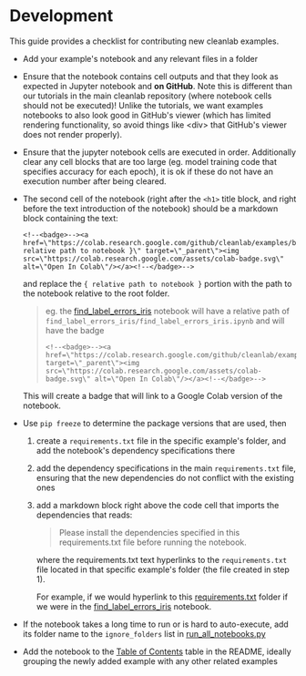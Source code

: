 # Development

This guide provides a checklist for contributing new cleanlab examples.

- Add your example's notebook and any relevant files in a folder

- Ensure that the notebook contains cell outputs and that they look as expected in Jupyter notebook and **on GitHub**. Note this is different than our tutorials in the main cleanlab repository (where notebook cells should not be executed)! Unlike the tutorials, we want examples notebooks to also look good in GitHub's viewer (which has limited rendering functionality, so avoid things like \<div\> that GitHub's viewer does not render properly). 

- Ensure that the jupyter notebook cells are executed in order. Additionally clear any cell blocks that are too large (eg. model training code that specifies accuracy for each epoch), it is ok if these do not have an execution number after being cleared.

- The second cell of the notebook (right after the `<h1>` title block, and right before the text introduction of the notebook) should be a markdown block containing the text:
    ```
    <!--<badge>--><a href=\"https://colab.research.google.com/github/cleanlab/examples/blob/master/{ relative path to notebook }\" target=\"_parent\"><img src=\"https://colab.research.google.com/assets/colab-badge.svg\" alt=\"Open In Colab\"/></a><!--</badge>-->
    ``` 

    and replace the `{ relative path to notebook }` portion with the path to the notebook relative to the root folder. 

    > eg. the [find_label_errors_iris](find_label_errors_iris/find_label_errors_iris.ipynb) notebook will have a relative path of `find_label_errors_iris/find_label_errors_iris.ipynb` and will have the badge
    > 
    > ```
    > <!--<badge>--><a href=\"https://colab.research.google.com/github/cleanlab/examples/blob/master/find_label_errors_iris/find_label_errors_iris.ipynb\" target=\"_parent\"><img src=\"https://colab.research.google.com/assets/colab-badge.svg\" alt=\"Open In Colab\"/></a><!--</badge>-->

    This will create a badge that will link to a Google Colab version of the notebook.

- Use `pip freeze` to determine the package versions that are used, then

    1. create a `requirements.txt` file in the specific example's folder, and add the notebook's dependency specifications there
    
    2. add the dependency specifications in the main `requirements.txt` file, ensuring that the new dependencies do not conflict with the existing ones

    3. add a markdown block right above the code cell that imports the dependencies that reads:
    
        > Please install the dependencies specified in this requirements.txt file before running the notebook.

        where the requirements.txt text hyperlinks to the `requirements.txt` file located in that specific example's folder (the file created in step 1).

        For example, if we would hyperlink to this [requirements.txt](find_label_errors_iris/requirements.txt) folder if we were in the [find_label_errors_iris](find_label_errors_iris/find_label_errors_iris.ipynb) notebook.

- If the notebook takes a long time to run or is hard to auto-execute, add its folder name to the `ignore_folders` list in [run_all_notebooks.py](run_all_notebooks.py)


- Add the notebook to the [Table of Contents](https://github.com/cleanlab/examples#table-of-contents)
 table in the README, ideally grouping the newly added example with any other related examples
